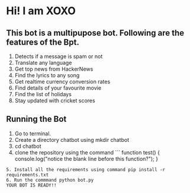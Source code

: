 # Hi! I am XOXO
## This bot is a multipupose bot. Following are the features of the Bpt. 
1. Detects if a message is spam or not
2. Translate any language
3. Get top news from HackerNews
4. Find the lyrics to any song
5. Get realtime currency conversion rates
6. Find details of your favourite movie
7. Find the list of holidays
7. Stay updated with cricket scores


## Running the Bot
1. Go to terminal. 
2. Create a directory chatbot using mkdir chatbot
3. cd chatbot
4. clone the repository using the command ```
function test() {
  console.log("notice the blank line before this function?");
}
```
5. Install all the requirements using command pip install -r requirements.txt
6. Run the commmand python bot.py
YOUR BOT IS READY!!






